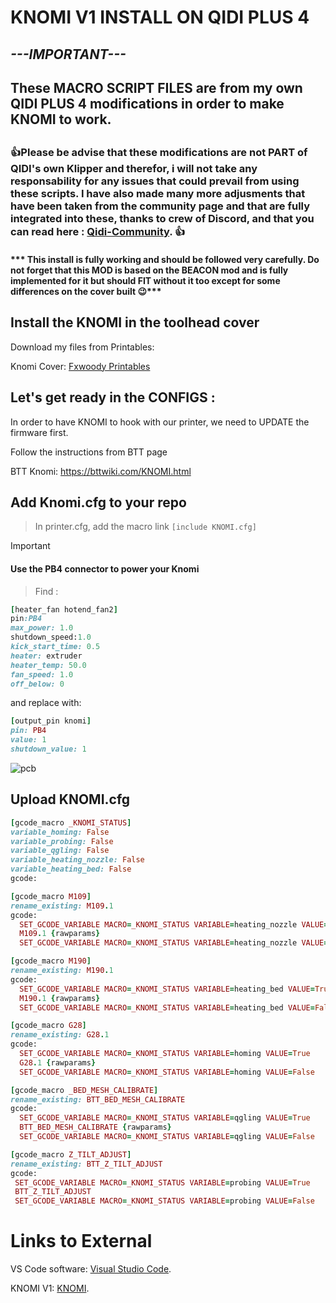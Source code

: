# **KNOMI V1 INSTALL ON QIDI PLUS 4**

## ***---IMPORTANT---***
## These MACRO SCRIPT FILES are from my own QIDI PLUS 4 modifications in order to make KNOMI to work.
##


### :+1:Please be advise that these modifications are not PART of QIDI's own Klipper and therefor, i will not take any responsability for any issues that could prevail from using these scripts. I have also made many more adjusments that have been taken from the community page and that are fully integrated into these, thanks to crew of Discord, and that you can read here : [Qidi-Community](https://github.com/qidi-community/Plus4-Wiki/tree/main). :+1:

#### *** This install is fully working and should be followed very carefully. Do not forget that this MOD is based on the BEACON mod and is fully implemented for it but should FIT without it too except for some differences on the cover built :wink:*** ####

## Install the KNOMI in the toolhead cover
Download my files from Printables:

Knomi Cover: [Fxwoody Printables](https://www.printables.com/model/1214824-qidi-plus-4-knomi-cover)

## Let's get ready in the CONFIGS :

In order to have KNOMI to hook with our printer, we need to UPDATE the firmware first.

Follow the instructions from BTT page

BTT Knomi: https://bttwiki.com/KNOMI.html


## Add Knomi.cfg to your repo

>In printer.cfg, add the macro link
> `[include KNOMI.cfg]`

>[!IMPORTANT]
>#### Use the PB4 connector to power your Knomi

> Find :
```ruby
[heater_fan hotend_fan2]
pin:PB4
max_power: 1.0
shutdown_speed:1.0
kick_start_time: 0.5
heater: extruder
heater_temp: 50.0
fan_speed: 1.0
off_below: 0
```

and replace with:

```ruby
[output_pin knomi]
pin: PB4
value: 1
shutdown_value: 1
```
![pcb](https://github.com/user-attachments/assets/a925972b-1db3-4970-9f61-1e3f8058a9be)

## Upload KNOMI.cfg
```ruby
[gcode_macro _KNOMI_STATUS]
variable_homing: False
variable_probing: False
variable_qgling: False
variable_heating_nozzle: False
variable_heating_bed: False
gcode:

[gcode_macro M109]
rename_existing: M109.1
gcode:
  SET_GCODE_VARIABLE MACRO=_KNOMI_STATUS VARIABLE=heating_nozzle VALUE=True
  M109.1 {rawparams}
  SET_GCODE_VARIABLE MACRO=_KNOMI_STATUS VARIABLE=heating_nozzle VALUE=False

[gcode_macro M190]
rename_existing: M190.1
gcode:
  SET_GCODE_VARIABLE MACRO=_KNOMI_STATUS VARIABLE=heating_bed VALUE=True
  M190.1 {rawparams}
  SET_GCODE_VARIABLE MACRO=_KNOMI_STATUS VARIABLE=heating_bed VALUE=False

[gcode_macro G28]
rename_existing: G28.1
gcode:
  SET_GCODE_VARIABLE MACRO=_KNOMI_STATUS VARIABLE=homing VALUE=True
  G28.1 {rawparams}
  SET_GCODE_VARIABLE MACRO=_KNOMI_STATUS VARIABLE=homing VALUE=False

[gcode_macro _BED_MESH_CALIBRATE]
rename_existing: BTT_BED_MESH_CALIBRATE
gcode:
  SET_GCODE_VARIABLE MACRO=_KNOMI_STATUS VARIABLE=qgling VALUE=True
  BTT_BED_MESH_CALIBRATE {rawparams}
  SET_GCODE_VARIABLE MACRO=_KNOMI_STATUS VARIABLE=qgling VALUE=False

[gcode_macro Z_TILT_ADJUST]
rename_existing: BTT_Z_TILT_ADJUST
gcode:
 SET_GCODE_VARIABLE MACRO=_KNOMI_STATUS VARIABLE=probing VALUE=True
 BTT_Z_TILT_ADJUST
 SET_GCODE_VARIABLE MACRO=_KNOMI_STATUS VARIABLE=probing VALUE=False
```

# Links to External

VS Code software: [Visual Studio Code](https://code.visualstudio.com/).

KNOMI V1: [KNOMI](https://bttwiki.com/KNOMI.html).
